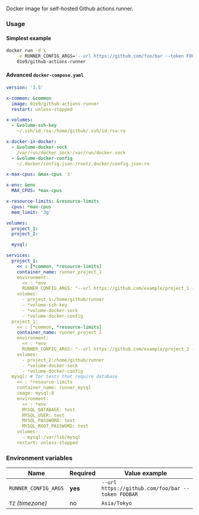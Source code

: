 Docker image for self-hosted Github actions runner.

### Usage

#### Simplest example

```sh
docker run -d \
    -e RUNNER_CONFIG_ARGS='--url https://github.com/foo/bar --token FOOBAR --name my-runner-name' \
    01e9/github-actions-runner
```

#### Advanced `docker-compose.yaml`

```yaml
version: '3.5'

x-common: &common
  image: 01e9/github-actions-runner
  restart: unless-stopped

x-volumes:
  - &volume-ssh-key
    ~/.ssh/id_rsa:/home/github/.ssh/id_rsa:ro

x-docker-in-docker:
  - &volume-docker-sock
    /var/run/docker.sock:/var/run/docker.sock
  - &volume-docker-config
    ~/.docker/config.json:/root/.docker/config.json:ro

x-max-cpus: &max-cpus '3'

x-env: &env
  MAX_CPUS: *max-cpus

x-resource-limits: &resource-limits
  cpus: *max-cpus
  mem_limit: '3g'

volumes:
  project_1:
  project_2:

  mysql:

services:
  project_1:
    << : [*common, *resource-limits]
    container_name: runner_project_1
    environment:
      << : *env
      RUNNER_CONFIG_ARGS: "--url https://github.com/example/project_1 --token FOO --name my-runner-name"
    volumes:
      - project_1:/home/github/runner
      - *volume-ssh-key
      - *volume-docker-sock
      - *volume-docker-config
  project_1:
    << : [*common, *resource-limits]
    container_name: runner_project_2
    environment:
      << : *env
      RUNNER_CONFIG_ARGS: "--url https://github.com/example/project_2 --token BAR"
    volumes:
      - project_2:/home/github/runner
      - *volume-docker-sock
      - *volume-docker-config
  mysql: # for tests that require database
    << : *resource-limits
    container_name: runner_mysql
    image: mysql:8
    environment:
      << : *env
      MYSQL_DATABASE: test
      MYSQL_USER: test
      MYSQL_PASSWORD: test
      MYSQL_ROOT_PASSWORD: test
    volumes:
      - mysql:/var/lib/mysql
    restart: unless-stopped
```

### Environment variables

| Name | Required | Value example |
|---|---|---|
| `RUNNER_CONFIG_ARGS` | **yes** | `--url https://github.com/foo/bar --token FOOBAR` |
| `TZ` _(timezone)_ | no | `Asia/Tokyo` |
